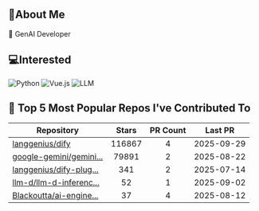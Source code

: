 ## 💫About Me 
🌱 GenAI Developer

## 💻Interested
![Python](https://img.shields.io/badge/python-3670A0?style=for-the-badge&logo=python&logoColor=ffdd54)   ![Vue.js](https://img.shields.io/badge/vuejs-%2335495e.svg?style=for-the-badge&logo=vuedotjs&logoColor=%234FC08D)  ![LLM](https://img.shields.io/badge/LLM-%23412991.svg?style=for-the-badge&logo=openai&logoColor=white)

## 🌟 Top 5 Most Popular Repos I've Contributed To

| Repository | Stars | PR Count | Last PR |
|-----|:---:|:---:|:---:|
| [langgenius/dify](https://github.com/langgenius/dify) | 116867 | 4 | 2025-09-29 |
| [google-gemini/gemini...](https://github.com/google-gemini/gemini-cli) | 79891 | 2 | 2025-08-22 |
| [langgenius/dify-plug...](https://github.com/langgenius/dify-plugin-daemon) | 341 | 2 | 2025-07-14 |
| [llm-d/llm-d-inferenc...](https://github.com/llm-d/llm-d-inference-sim) | 52 | 1 | 2025-09-02 |
| [Blackoutta/ai-engine...](https://github.com/Blackoutta/ai-engineer-training) | 37 | 4 | 2025-08-12 |

